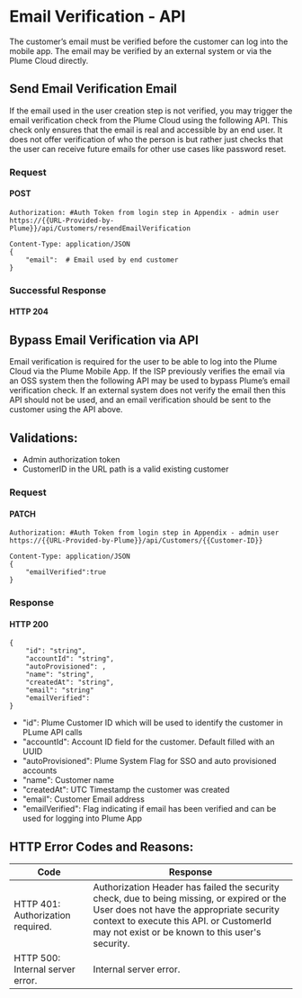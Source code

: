 # Email Verification - API

The customer’s email must be verified before the customer can log into the mobile app. The email may be verified by an external system or via the Plume Cloud directly.

## Send Email Verification Email

If the email used in the user creation step is not verified, you may trigger the email verification check from the Plume Cloud using the following API. This check only ensures that the email is real and accessible by an end user. It does not offer verification of who the person is but rather just checks that the user can receive future emails for other use cases like password reset.

### Request

#### POST

    Authorization: #Auth Token from login step in Appendix - admin user
    https://{{URL-Provided-by-Plume}}/api/Customers/resendEmailVerification

    Content-Type: application/JSON
    {
        "email":  # Email used by end customer
    }

### Successful Response

#### HTTP 204


## Bypass Email Verification via API

Email verification is required for the user to be able to log into the Plume Cloud via the Plume Mobile App. If the ISP previously verifies the email via an OSS system then the following API may be used to bypass Plume’s email verification check. If an external system does not verify the email then this API should not be used, and an email verification should be sent to the customer using the API above.

## Validations:
- Admin authorization token
- CustomerID in the URL path is a valid existing customer

### Request

#### PATCH

    Authorization: #Auth Token from login step in Appendix - admin user
    https://{{URL-Provided-by-Plume}}/api/Customers/{{Customer-ID}}

    Content-Type: application/JSON
    {
        "emailVerified":true
    }

### Response

#### HTTP 200

    {
        "id": "string",
        "accountId": "string",
        "autoProvisioned": ,
        "name": "string",
        "createdAt": "string",
        "email": "string"
        "emailVerified":  
    }

- "id":  Plume Customer ID which will be used to identify the customer in PLume API calls
- "accountId": Account ID field for the customer. Default filled with an UUID
- "autoProvisioned": Plume System Flag for SSO and auto provisioned accounts
- "name": Customer name
- "createdAt": UTC Timestamp the customer was created
- "email": Customer Email address
- "emailVerified": Flag indicating if email has been verified and can be used for logging into Plume App

## HTTP Error Codes and Reasons:

| Code | Response |
| ---- | -------- |
| HTTP 401: Authorization required. | Authorization Header has failed the security check, due to being missing, or expired or the User does not have the appropriate security context to execute this API. or CustomerId may not exist or be known to this user's security. |
| HTTP  500: Internal server error. | Internal server error. |